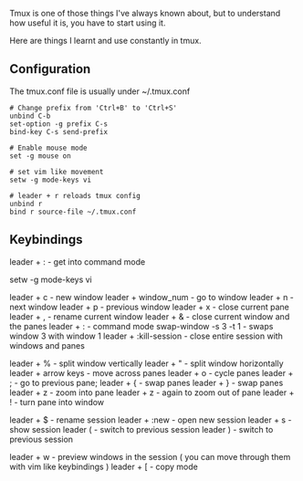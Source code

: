 
Tmux is one of those things I've always known about, but to understand how useful it is, you have to start using it.

Here are things I learnt and use constantly in tmux.


## Configuration
The tmux.conf file is usually under ~/.tmux.conf

```
# Change prefix from 'Ctrl+B' to 'Ctrl+S'
unbind C-b
set-option -g prefix C-s
bind-key C-s send-prefix

# Enable mouse mode
set -g mouse on

# set vim like movement
setw -g mode-keys vi

# leader + r reloads tmux config
unbind r
bind r source-file ~/.tmux.conf
```


## Keybindings


leader + : - get into command mode

setw -g mode-keys vi


leader + c - new window
leader + window_num - go to window
leader + n - next window
leader + p - previous window
leader + x - close current pane
leader + , - rename current window
leader + & - close current window and the panes
leader + : - command mode
        swap-window -s 3 -t 1            - swaps window 3 with window 1
        leader + :kill-session - close entire session with windows and panes


leader + % - split window vertically
leader + " - split window horizontally
leader + arrow keys - move across panes
leader + o - cycle panes
leader + ; - go to previous pane;
leader + { - swap panes
leader + } - swap panes
leader + z - zoom into pane
leader + z - again to zoom out of pane
leader + ! - turn pane into window

leader + $ - rename session
leader + :new - open new session
leader + s - show session
leader ( - switch to previous session
leader ) - switch to previous session

leader + w - preview windows in the session ( you can move through them with vim like keybindings )
leader + [ - copy mode
